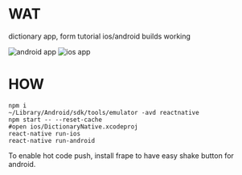 # WAT

dictionary app, form tutorial
ios/android builds working

![android app](https://raw.github.com/syzer/dictionary-react-native/master/asset/android-dictionary.png)
![ios app](https://raw.github.com/syzer/dictionary-react-native/master/asset/ios-dictionary.png)

# HOW

```
npm i
~/Library/Android/sdk/tools/emulator -avd reactnative
npm start -- --reset-cache
#open ios/DictionaryNative.xcodeproj
react-native run-ios
react-native run-android
```

To enable hot code push, install frape to have easy shake button for android.
